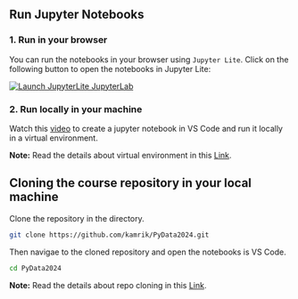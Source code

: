 ## Run Jupyter Notebooks

### 1. Run in your browser
You can run the notebooks in your browser using `Jupyter Lite`. Click on the following button to open the notebooks in Jupyter Lite:

[![Launch JupyterLite JupyterLab](https://img.shields.io/badge/Launch-JupyterLite-blue?logo=jupyter&logoColor=white)](https://jupyterlite.github.io/demo/lab/index.html)


### 2. Run locally in your machine

Watch this [video](https://drive.google.com/file/d/1la5G4q_cjCHWU4myUb5CH_rpaXdbKCG7/view?usp=sharing) to create a jupyter notebook in VS Code and run it locally in a virtual environment.

**Note:** Read the details about virtual environment in this [Link](setup_instruction.md).


## Cloning the course repository in your local machine

Clone the repository in the directory. 
```bash
git clone https://github.com/kamrik/PyData2024.git
```

Then navigae to the cloned repository and open the notebooks is VS Code. 
```bash
cd PyData2024
```

**Note:** Read the details about repo cloning in this [Link](../0-GitHub_Lessons/lesson_1.md).


